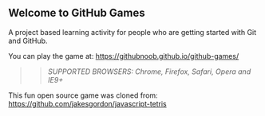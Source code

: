 ## Welcome to GitHub Games

A project based learning activity for people who are getting started with Git and GitHub.

You can play the game at: https://githubnoob.github.io/github-games/

>> _*SUPPORTED BROWSERS*: Chrome, Firefox, Safari, Opera and IE9+_

This fun open source game was cloned from: https://github.com/jakesgordon/javascript-tetris
